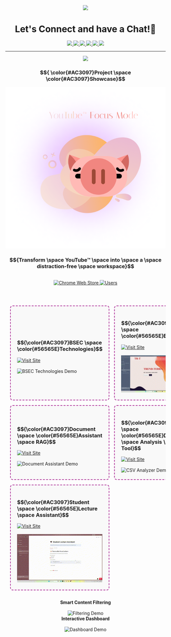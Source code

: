 
<!-- <div align="center">

![profile-banner](https://raw.githubusercontent.com/aarushsaboo/aarushsaboo/main/assets/marquee.png)

<h2>Join me on the way to somewhere interesting! Let's build cool stuff together</h2>

[![LinkedIn](https://img.shields.io/badge/LinkedIn-0077B5?style=for-the-badge&logo=linkedin&logoColor=white)](https://www.linkedin.com/in/aarush-saboo-110190253/)
[![GitHub](https://img.shields.io/badge/GitHub-100000?style=for-the-badge&logo=github&logoColor=white)](https://github.com/aarushsaboo)
[![Instagram](https://img.shields.io/badge/Instagram-E4405F?style=for-the-badge&logo=instagram&logoColor=white)](https://www.instagram.com/aarushizbored/)
[![Email](https://img.shields.io/badge/Gmail-D14836?style=for-the-badge&logo=gmail&logoColor=white)](mailto:aarush.saboo@gmail.com)

**Frontend & Backend Developer**

<img src="https://raw.githubusercontent.com/aarushsaboo/aarushsaboo/main/assets/coding-gif.gif" alt="coding" style="width: 500px;">
</div> -->

<p align="center">
  <img src="https://capsule-render.vercel.app/api?type=waving&color=gradient&text=Hello!&height=100&section=header"/>
</p>

<h1 align="center">
  Let's Connect and have a Chat!💬
</h1>

<p align="center">
<a href="https://piyushmalhotra.netlify.app/">
  <img height="50" src="https://user-images.githubusercontent.com/46517096/166972883-f5f1d88c-0246-4374-88ac-ded0f2cf0699.png"/>
</a>
<a href="https://www.linkedin.com/in/thepiyushmalhotra/">
  <img height="50" src="https://user-images.githubusercontent.com/46517096/166973395-19676cd8-f8ec-4abf-83ff-da8243505b82.png"/>
</a>
<a href="https://thepiyushmalhotra.medium.com/">
  <img height="50" src="https://user-images.githubusercontent.com/46517096/166973962-d05d145a-b6a0-4643-bd3d-5ac845679367.png"/>
</a>
<a href="https://dev.to/thepiyushmalhotra">
  <img height="50" src="https://user-images.githubusercontent.com/46517096/166974096-7aeecad4-483e-4c85-983f-f4b37b3f794e.png"/>
</a>
<a href="https://twitter.com/Ipiyushmalhotra">
  <img height="50" src="https://user-images.githubusercontent.com/46517096/166974271-91dfa250-d70b-4cb9-8707-f1bda1b708c3.png"/>
</a>
<a href="https://www.instagram.com/thepiyushmalhotra/">
  <img height="50" src="https://user-images.githubusercontent.com/46517096/166974368-9798f39f-1f46-499c-b14e-81f0a3f83a06.png"/>
</a>
</p>

---


<p align="center">
  <img src="https://capsule-render.vercel.app/api?type=waving&color=gradient&height=100&section=footer"/>
</p>

### $${ \color{#AC3097}Project \space \color{#AC3097}Showcase}$$


<div align="center">
  <a href="https://chromewebstore.google.com/detail/fgdbgpogmjcfhbifhhongdeidnnmnadb?utm_source=item-share-cb">
    <img src="https://raw.githubusercontent.com/aarushsaboo/aarushsaboo/main/assets/promo.png" alt="YouTube Focus Mode Chrome Extension">
  </a>
</div>

<div align="center">

### $${Transform \space YouTube™ \space into \space a \space distraction-free \space workspace}$$

</div>

<br>

<div align="center">
  <a href="https://chromewebstore.google.com/detail/fgdbgpogmjcfhbifhhongdeidnnmnadb?utm_source=item-share-cb">
    <img src="https://img.shields.io/badge/Chrome_Web_Store-Available-4285F4?style=for-the-badge&logo=googlechrome&logoColor=white" alt="Chrome Web Store">
  </a>
  <a href="https://chromewebstore.google.com/detail/fgdbgpogmjcfhbifhhongdeidnnmnadb">
    <img src="https://img.shields.io/badge/Users-40+-4285F4?style=for-the-badge" alt="Users">
  </a>
</div>

<br>
<br>
<table style="border-collapse: separate; border-spacing: 15px; width: 100%; border: none;">
  <tr>
    <td style="border: 2px dashed #AC3097; border-radius: 8px; padding: 20px; width: 50%; background-color: #f9f9f9;">
      <h3>$${\color{#AC3097}BSEC \space \color{#56565E}Technologies}$$</h3>
      <a href="https://bsec-technologies.vercel.app/platforms">
        <img src="https://img.shields.io/badge/Visit_Site-BSEC_Technologies-blue?style=for-the-badge" alt="Visit Site">
      </a>
      <br><br>
      <img src="https://raw.githubusercontent.com/aarushsaboo/aarushsaboo/main/assets/GIFBSEC.gif" alt="BSEC Technologies Demo" width="100%">
    </td>
    <td style="border: 2px dashed #AC3097; border-radius: 8px; padding: 20px; width: 50%; background-color: #f9f9f9;">
      <h3>$${\color{#AC3097}Third \space \color{#56565E}Eye}$$</h3>
      <a href="https://third-eye-dun.vercel.app/">
        <img src="https://img.shields.io/badge/Visit_Site-Third_Eye-purple?style=for-the-badge" alt="Visit Site">
      </a>
      <br><br>
      <img src="https://raw.githubusercontent.com/aarushsaboo/aarushsaboo/main/assets/GIFTHIRDEYE.gif" alt="Third Eye Demo" width="100%">
    </td>
  </tr>
  <tr>
    <td style="border: 2px dashed #AC3097; border-radius: 8px; padding: 20px; background-color: #f9f9f9;">
      <h3>$${\color{#AC3097}Document \space \color{#56565E}Assistant \space RAG}$$</h3>
      <a href="https://aarushsaboo-document-assistant-rag-srcmain-3bgukd.streamlit.app/">
        <img src="https://img.shields.io/badge/Visit_Site-Document_Assistant-green?style=for-the-badge" alt="Visit Site">
      </a>
      <br><br>
      <img src="https://raw.githubusercontent.com/aarushsaboo/aarushsaboo/main/assets/GIFRAG.gif" alt="Document Assistant Demo" width="100%">
    </td>
    <td style="border: 2px dashed #AC3097; border-radius: 8px; padding: 20px; background-color: #f9f9f9;">
      <h3>$${\color{#AC3097}CSV \space \color{#56565E}Data \space Analysis \space Tool}$$</h3>
      <a href="https://aarush-csv-data-analysis.streamlit.app/">
        <img src="https://img.shields.io/badge/Visit_Site-CSV_Analyzer-orange?style=for-the-badge" alt="Visit Site">
      </a>
      <br><br>
      <img src="https://raw.githubusercontent.com/aarushsaboo/aarushsaboo/main/assets/GIFCSVDATANALYSIS.gif" alt="CSV Analyzer Demo" width="100%">
    </td>
  </tr>
  <tr>
    <td style="border: 2px dashed #AC3097; border-radius: 8px; padding: 20px; background-color: #f9f9f9;">
      <h3>$${\color{#AC3097}Student \space \color{#56565E}Lecture \space Assistant}$$</h3>
      <a href="https://st-text-audio-converter-fbj2ievpxwf6cr968dahbf.streamlit.app/">
        <img src="https://img.shields.io/badge/Visit_Site-Lecture_Assistant-red?style=for-the-badge" alt="Visit Site">
      </a>
      <br><br>
      <img src="https://raw.githubusercontent.com/aarushsaboo/aarushsaboo/main/assets/GIFSTUDENTLECTUREASST.gif" alt="Student Lecture Assistant" width="100%">
    </td>
    <td style="border: none;"></td>
  </tr>
</table>


<!-- Stats & Activity Section -->
<!-- <h2>
  <span style="color:#AC3097;">📊</span>
  <span style="color:#56565E;">Stats & Activity</span>
</h2>

<div align="center">

[![Profile Views](https://komarev.com/ghpvc/?username=aarushsaboo&color=brightgreen&style=for-the-badge)](https://github.com/aarushsaboo)

[![Extension Users](https://img.shields.io/badge/Extension_Users-40+-4285F4?style=for-the-badge&logo=googlechrome&logoColor=white)](https://chromewebstore.google.com/detail/fgdbgpogmjcfhbifhhongdeidnnmnadb)

</div> -->
<!-- <h2>
  <span style="color:#AC3097;">📫 Connect & Contact</span>
</h2>

$${\color{#AC3097}This \space profile \space is \space made \space by \space \color{#FF99EE}Aarush \space Saboo \color{#56565E} \space with \space \color{red}❤️}$$ -->


<div align="center">
  <div style="display: inline-block; width: 400px; vertical-align: top; margin: 0 10px;">
    <strong>Smart Content Filtering</strong>
    <br><br>
    <img src="https://media.giphy.com/media/v1.Y2lkPTc5MGI3NjExcDd6bWI3Mng2aXVtNnB6NXV4cjl1enlhdHV0NHg3aG50YTNkcWV1eSZlcD12MV9pbnRlcm5hbF9naWZfYnlfaWQmY3Q9Zw/3o7bu3XilJ5BOiSGic/giphy.gif" width="380px" alt="Filtering Demo">
  </div>
  <div style="display: inline-block; width: 400px; vertical-align: top; margin: 0 10px;">
    <strong>Interactive Dashboard</strong>
    <br><br>
    <img src="https://media.giphy.com/media/v1.Y2lkPTc5MGI3NjExYWpkN2I3bmxwbHN3bmZlYnRnZXBmaDNzdm8yN2l5aTZwYjZhZnU2aiZlcD12MV9pbnRlcm5hbF9naWZfYnlfaWQmY3Q9Zw/l46Cy1rHbQ92uuLXa/giphy.gif" width="380px" alt="Dashboard Demo">
  </div>
</div>
